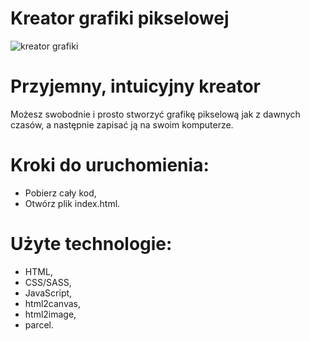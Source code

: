 # Kreator grafiki pikselowej

![kreator grafiki](https://user-images.githubusercontent.com/105738321/220420751-1ed767ad-30a0-42c9-a5ac-bd4896bfb85f.png)

# Przyjemny, intuicyjny kreator

Możesz swobodnie i prosto stworzyć grafikę pikselową jak z dawnych czasów, a następnie zapisać ją na swoim komputerze.

# Kroki do uruchomienia:

- Pobierz cały kod,
- Otwórz plik index.html.

# Użyte technologie:

- HTML,
- CSS/SASS,
- JavaScript,
- html2canvas,
- html2image,
- parcel.
